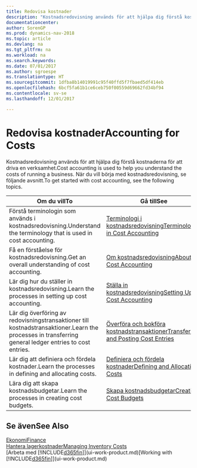 ```yaml
---
title: Redovisa kostnader
description: "Kostnadsredovisning används för att hjälpa dig förstå kostnaderna för att driva en verksamhet. När du vill börja med kostnadsredovisning, se följande avsnitt."
documentationcenter: 
author: SorenGP
ms.prod: dynamics-nav-2018
ms.topic: article
ms.devlang: na
ms.tgt_pltfrm: na
ms.workload: na
ms.search.keywords: 
ms.date: 07/01/2017
ms.author: sgroespe
ms.translationtype: HT
ms.sourcegitcommit: 1dfba8b14019991c95f40ffd5f7fbaed5df414eb
ms.openlocfilehash: 6bcf5fa61b1ce6ceb750f00559d69662fd34bf94
ms.contentlocale: sv-se
ms.lasthandoff: 12/01/2017

---
```

# <a name="accounting-for-costs"></a><span data-ttu-id="065d1-104">Redovisa kostnader</span><span class="sxs-lookup"><span data-stu-id="065d1-104">Accounting for Costs</span></span>
<span data-ttu-id="065d1-105">Kostnadsredovisning används för att hjälpa dig förstå kostnaderna för att driva en verksamhet.</span><span class="sxs-lookup"><span data-stu-id="065d1-105">Cost accounting is used to help you understand the costs of running a business.</span></span> <span data-ttu-id="065d1-106">När du vill börja med kostnadsredovisning, se följande avsnitt.</span><span class="sxs-lookup"><span data-stu-id="065d1-106">To get started with cost accounting, see the following topics.</span></span>  

|<span data-ttu-id="065d1-107">Om du vill</span><span class="sxs-lookup"><span data-stu-id="065d1-107">To</span></span>|<span data-ttu-id="065d1-108">Gå till</span><span class="sxs-lookup"><span data-stu-id="065d1-108">See</span></span>|  
|--------|---------|  
|<span data-ttu-id="065d1-109">Förstå terminologin som används i kostnadsredovisning.</span><span class="sxs-lookup"><span data-stu-id="065d1-109">Understand the terminology that is used in cost accounting.</span></span>|[<span data-ttu-id="065d1-110">Terminologi i kostnadsredovisning</span><span class="sxs-lookup"><span data-stu-id="065d1-110">Terminology in Cost Accounting</span></span>](finance-terminology-in-cost-accounting.md)|  
|<span data-ttu-id="065d1-111">Få en förståelse för kostnadsredovisning.</span><span class="sxs-lookup"><span data-stu-id="065d1-111">Get an overall understanding of cost accounting.</span></span>|[<span data-ttu-id="065d1-112">Om kostnadsredovisning</span><span class="sxs-lookup"><span data-stu-id="065d1-112">About Cost Accounting</span></span>](finance-about-cost-accounting.md)|  
|<span data-ttu-id="065d1-113">Lär dig hur du ställer in kostnadsredovisning.</span><span class="sxs-lookup"><span data-stu-id="065d1-113">Learn the processes in setting up cost accounting.</span></span>|[<span data-ttu-id="065d1-114">Ställa in kostnadsredovisning</span><span class="sxs-lookup"><span data-stu-id="065d1-114">Setting Up Cost Accounting</span></span>](finance-set-up-cost-accounting.md)|  
|<span data-ttu-id="065d1-115">Lär dig överföring av redovisningstransaktioner till kostnadstransaktioner.</span><span class="sxs-lookup"><span data-stu-id="065d1-115">Learn the processes in transferring general ledger entries to cost entries.</span></span>|[<span data-ttu-id="065d1-116">Överföra och bokföra kostnadstransaktioner</span><span class="sxs-lookup"><span data-stu-id="065d1-116">Transferring and Posting Cost Entries</span></span>](finance-transfer-and-post-cost-entries.md)|  
|<span data-ttu-id="065d1-117">Lär dig att definiera och fördela kostnader.</span><span class="sxs-lookup"><span data-stu-id="065d1-117">Learn the processes in defining and allocating costs.</span></span>|[<span data-ttu-id="065d1-118">Definiera och fördela kostnader</span><span class="sxs-lookup"><span data-stu-id="065d1-118">Defining and Allocating Costs</span></span>](finance-define-and-allocate-costs.md)|  
|<span data-ttu-id="065d1-119">Lära dig att skapa kostnadsbudgetar.</span><span class="sxs-lookup"><span data-stu-id="065d1-119">Learn the processes in creating cost budgets.</span></span>|[<span data-ttu-id="065d1-120">Skapa kostnadsbudgetar</span><span class="sxs-lookup"><span data-stu-id="065d1-120">Creating Cost Budgets</span></span>](finance-create-cost-budgets.md)|  

## <a name="see-also"></a><span data-ttu-id="065d1-121">Se även</span><span class="sxs-lookup"><span data-stu-id="065d1-121">See Also</span></span>  
[<span data-ttu-id="065d1-122">Ekonomi</span><span class="sxs-lookup"><span data-stu-id="065d1-122">Finance</span></span>](finance.md)  
[<span data-ttu-id="065d1-123">Hantera lagerkostnader</span><span class="sxs-lookup"><span data-stu-id="065d1-123">Managing Inventory Costs</span></span>](finance-manage-inventory-costs.md)  
<span data-ttu-id="065d1-124">[Arbeta med [!INCLUDE[d365fin](includes/d365fin_md.md)]](ui-work-product.md)</span><span class="sxs-lookup"><span data-stu-id="065d1-124">[Working with [!INCLUDE[d365fin](includes/d365fin_md.md)]](ui-work-product.md)</span></span>

